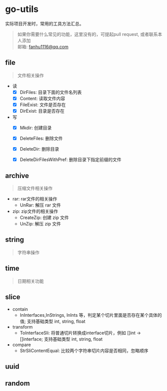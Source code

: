 # go-utils
实际项目开发时，常用的工具方法汇总。

> 如果你需要什么常见的功能，这里没有的，可提起pull request, 或者联系本人添加 <br>
> 邮箱: fanhu1116@qq.com 

## file
> 文件相关操作
- 读
  - [x] DirFiles: 目录下面的文件名列表
  - [x] Content: 读取文件内容
  - [x] FileExist: 文件是否存在
  - [x] DirExist: 目录是否存在
- 写
  - [x] Mkdir: 创建目录
  - [x] DeleteFiles: 删除文件
  - [x] DeleteDir: 删除目录
  - [x] DeleteDirFilesWithPref: 删除目录下指定前缀的文件


## archive
> 压缩文件相关操作
- rar: rar文件的相关操作
  - UnRar: 解压 rar 文件
- zip: zip文件的相关操作
  - CreateZip: 创建 zip 文件
  - UnZip: 解压 zip 文件

## string
> 字符串操作

## time
> 日期相关功能

## slice
- contain
  - InInterfaces,InStrings, InInts 等，判定某个切片里面是否存在某个具体的值; 支持基础类型 int, string, float
- transform
  - ToInterfaceSli: 将普通切片转换成interface切片，例如 []int -> []interface; 支持基础类型 int, string, float
- compare
  - StrSliContentEqual: 比较两个字符串切片内容是否相同，忽略顺序
## uuid

## random

